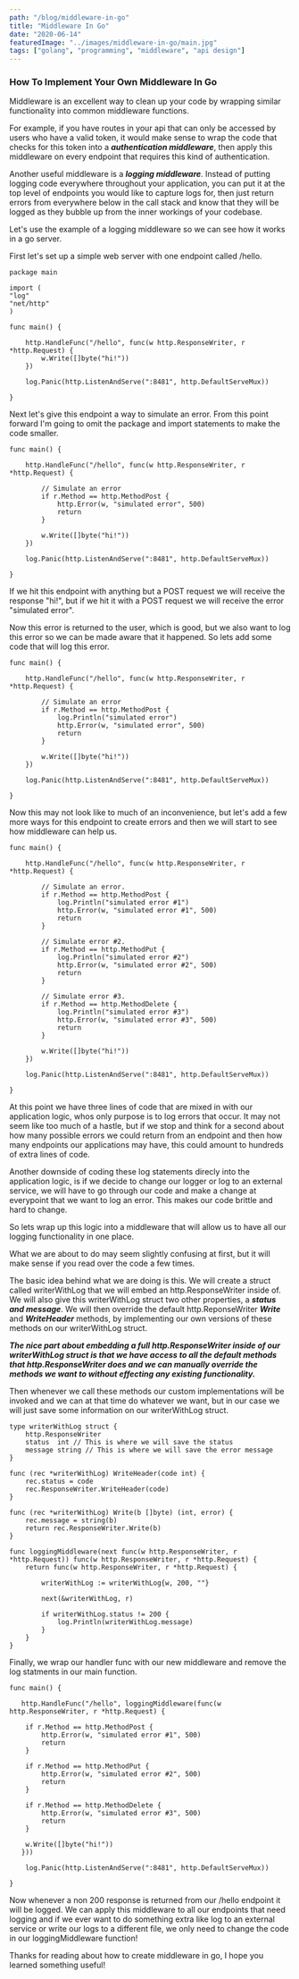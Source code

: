 ```yaml
---
path: "/blog/middleware-in-go"
title: "Middleware In Go"
date: "2020-06-14"
featuredImage: "../images/middleware-in-go/main.jpg"
tags: ["golang", "programming", "middleware", "api design"]
---
```


### How To Implement Your Own Middleware In Go

Middleware is an excellent way to clean up your code by wrapping similar functionality into common middleware functions.

For example, if you have routes in your api that can only be accessed by users who have a valid token, it would make sense to wrap the code that checks for this token into a **_authentication middleware_**, then apply this middleware on every endpoint that requires this kind of authentication.

Another useful middleware is a **_logging middleware_**. Instead of putting logging code everywhere throughout your application, you can put it at the top level of endpoints you would like to capture logs for, then just return errors from everywhere below in the call stack and know that they will be logged as they bubble up from the inner workings of your codebase.

Let's use the example of a logging middleware so we can see how it works in a go server.

First let's set up a simple web server with one endpoint called /hello.

    package main

    import (
    "log"
    "net/http"
    )

    func main() {

        http.HandleFunc("/hello", func(w http.ResponseWriter, r *http.Request) {
            w.Write([]byte("hi!"))
        })

        log.Panic(http.ListenAndServe(":8481", http.DefaultServeMux))

    }

Next let's give this endpoint a way to simulate an error. From this point forward I'm going to omit the package and import statements to make the code smaller.

    func main() {

        http.HandleFunc("/hello", func(w http.ResponseWriter, r *http.Request) {

            // Simulate an error
            if r.Method == http.MethodPost {
    		    http.Error(w, "simulated error", 500)
                return
    	    }

            w.Write([]byte("hi!"))
        })

        log.Panic(http.ListenAndServe(":8481", http.DefaultServeMux))

    }

If we hit this endpoint with anything but a POST request we will receive the response "hi!", but if we hit it with a POST request we will receive the error "simulated error".

Now this error is returned to the user, which is good, but we also want to log this error so we can be made aware that it happened.
So lets add some code that will log this error.

    func main() {

        http.HandleFunc("/hello", func(w http.ResponseWriter, r *http.Request) {

            // Simulate an error
            if r.Method == http.MethodPost {
                log.Println("simulated error")
    		    http.Error(w, "simulated error", 500)
                return
    	    }

            w.Write([]byte("hi!"))
        })

        log.Panic(http.ListenAndServe(":8481", http.DefaultServeMux))

    }

Now this may not look like to much of an inconvenience, but let's add a few more ways for this endpoint to create errors and then we will start to see how middleware can help us.

    func main() {

        http.HandleFunc("/hello", func(w http.ResponseWriter, r *http.Request) {

            // Simulate an error.
            if r.Method == http.MethodPost {
                log.Println("simulated error #1")
    		    http.Error(w, "simulated error #1", 500)
                return
    	    }

            // Simulate error #2.
            if r.Method == http.MethodPut {
                log.Println("simulated error #2")
                http.Error(w, "simulated error #2", 500)
                return
    	    }

            // Simulate error #3.
    	    if r.Method == http.MethodDelete {
                log.Println("simulated error #3")
                http.Error(w, "simulated error #3", 500)
                return
    	    }

            w.Write([]byte("hi!"))
        })

        log.Panic(http.ListenAndServe(":8481", http.DefaultServeMux))

    }

At this point we have three lines of code that are mixed in with our application logic, whos only purpose is to log errors that occur. It may not seem like too much of a hastle, but if we stop and think for a second about how many possible errors we could return from an endpoint and then how many endpoints our applications may have, this could amount to hundreds of extra lines of code.

Another downside of coding these log statements direcly into the application logic, is if we decide to change our logger or log to an external service, we will have to go through our code and make a change at everypoint that we want to log an error. This makes our code brittle and hard to change.

So lets wrap up this logic into a middleware that will allow us to have all our logging functionality in one place.

What we are about to do may seem slightly confusing at first, but it will make sense if you read over the code a few times.

The basic idea behind what we are doing is this. We will create a struct called writerWithLog that we will embed an http.ResponseWriter inside of. We will also give this writerWithLog struct two other properties, a **_status and message_**. We will then override the default http.ReponseWriter **_Write_** and **_WriteHeader_** methods, by implementing our own versions of these methods on our writerWithLog struct.

**_The nice part about embedding a full http.ResponseWriter inside of our writerWithLog struct is that we have access to all the default methods that http.ResponseWriter does and we can manually override the methods we want to without effecting any existing functionality._**

Then whenever we call these methods our custom implementations will be invoked and we can at that time do whatever we want, but in our case we will just save some information on our writerWithLog struct.

    type writerWithLog struct {
        http.ResponseWriter
        status  int // This is where we will save the status
        message string // This is where we will save the error message
    }

    func (rec *writerWithLog) WriteHeader(code int) {
        rec.status = code
        rec.ResponseWriter.WriteHeader(code)
    }

    func (rec *writerWithLog) Write(b []byte) (int, error) {
        rec.message = string(b)
        return rec.ResponseWriter.Write(b)
    }

    func loggingMiddleware(next func(w http.ResponseWriter, r *http.Request)) func(w http.ResponseWriter, r *http.Request) {
        return func(w http.ResponseWriter, r *http.Request) {

            writerWithLog := writerWithLog{w, 200, ""}

            next(&writerWithLog, r)

            if writerWithLog.status != 200 {
                log.Println(writerWithLog.message)
            }
        }
    }

Finally, we wrap our handler func with our new middleware and remove the log statments in our main function.

    func main() {

       http.HandleFunc("/hello", loggingMiddleware(func(w http.ResponseWriter, r *http.Request) {

    	if r.Method == http.MethodPost {
    		http.Error(w, "simulated error #1", 500)
    		return
    	}

    	if r.Method == http.MethodPut {
    		http.Error(w, "simulated error #2", 500)
    		return
    	}

    	if r.Method == http.MethodDelete {
    		http.Error(w, "simulated error #3", 500)
    		return
    	}

    	w.Write([]byte("hi!"))
       }))

        log.Panic(http.ListenAndServe(":8481", http.DefaultServeMux))

    }

Now whenever a non 200 response is returned from our /hello endpoint it will be logged. We can apply this middleware to all our endpoints that need logging and if we ever want to do something extra like log to an external service or write our logs to a different file, we only need to change the code in our loggingMiddleware function!

Thanks for reading about how to create middleware in go, I hope you learned something useful!
